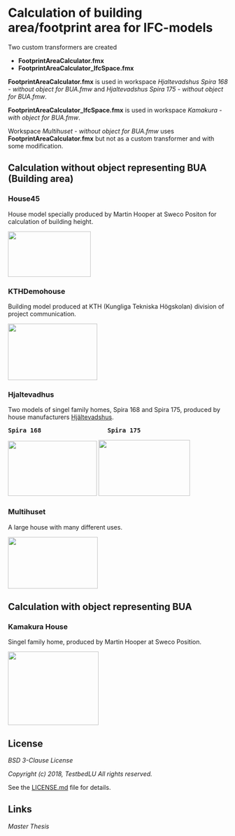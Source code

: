 # Calculation of building area/footprint area for IFC-models
Two custom transformers are created

- __FootprintAreaCalculator.fmx__
- __FootprintAreaCalculator_IfcSpace.fmx__

__FootprintAreaCalculator.fmx__ is used in workspace *Hjaltevadshus Spira 168 - without object for BUA.fmw* and *Hjaltevadshus Spira 175 - without object for BUA.fmw*.

__FootprintAreaCalculator_IfcSpace.fmx__ is used in workspace *Kamakura - with object for BUA.fmw*.

Workspace *Multihuset - without object for BUA.fmw* uses __FootprintAreaCalculator.fmx__ but not as a custom transformer and with some modification.


## Calculation without object representing BUA (Building area)

### House45
House model specially produced by Martin Hooper at Sweco Positon for calculation of building height.

<img src="https://github.com/TestbedLU/Testbed_BIM_GIS/blob/master/Building%20footprint%20area/House%2045/House45.PNG" width="189" height="104">

### KTHDemohouse
Building model produced at KTH (Kungliga Tekniska Högskolan) division of project communication.

<img src="https://github.com/TestbedLU/Testbed_BIM_GIS/blob/master/Building%20footprint%20area/KTHDemohouse/KTHfront.PNG" width="204" height="129">

### Hjaltevadhus
Two models of singel family homes, Spira 168 and Spira 175, produced by house manufacturers [Hjältevadshus](https://hjaltevadshus.se/hus/).

<pre><b>Spira 168                  Spira 175</b></pre>

<img src="https://github.com/TestbedLU/Testbed_BIM_GIS/blob/master/Building%20footprint%20area/Hjaltevadshus/Pictures%20-%20house%20models/Hjaltevad168front.PNG" width="203" height="126"> <img src="https://github.com/TestbedLU/Testbed_BIM_GIS/blob/master/Building%20footprint%20area/Hjaltevadshus/Pictures%20-%20house%20models/Hjaltevad175front.PNG" width="209" height="128">


### Multihuset
A large house with many different uses.

<img src="https://github.com/TestbedLU/Testbed_BIM_GIS/blob/master/Building%20footprint%20area/Multihuset/Pictures%20-%20house%20models/multihus3.PNG" width="205" height="118">


## Calculation with object representing BUA

### Kamakura House
Singel family home, produced by Martin Hooper at Sweco Position.

<img src="https://github.com/TestbedLU/Testbed_BIM_GIS/blob/master/Building%20footprint%20area/Kamakura%20House/kamakura1.PNG" width="207" height="168">

## License
*BSD 3-Clause License*

*Copyright (c) 2018, TestbedLU*
*All rights reserved.*

See the [LICENSE.md](https://github.com/TestbedLU/Testbed_BIM_GIS/blob/master/LICENSE) file for details.

## Links

*Master Thesis*
